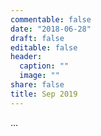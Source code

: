 ```yaml
---
commentable: false
date: "2018-06-28"
draft: false
editable: false
header:
  caption: ""
  image: ""
share: false
title: Sep 2019
---
```


...
